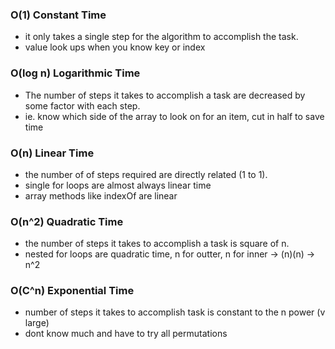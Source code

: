 ### O(1) Constant Time
- it only takes a single step for the algorithm to accomplish the task.
- value look ups when you know key or index

### O(log n) Logarithmic Time
- The number of steps it takes to accomplish a task are decreased by some factor with each step.
- ie. know which side of the array to look on for an item, cut in half to save time

### O(n) Linear Time
- the number of of steps required are directly related (1 to 1).
- single for loops are almost always linear time
- array methods like indexOf are linear

### O(n^2) Quadratic Time
- the number of steps it takes to accomplish a task is square of n.
- nested for loops are quadratic time, n for outter, n for inner -> (n)(n) -> n^2

### O(C^n) Exponential Time
- number of steps it takes to accomplish task is constant to the n power (v large)
- dont know much and have to try all permutations
